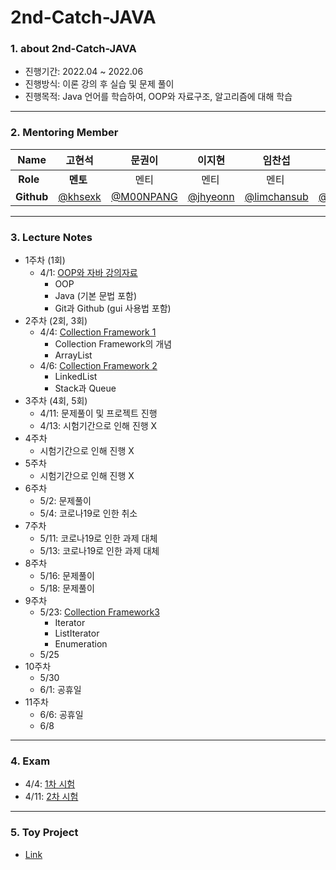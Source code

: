 # 2nd-Catch-JAVA

### 1. about 2nd-Catch-JAVA
- 진행기간: 2022.04 ~ 2022.06
- 진행방식: 이론 강의 후 실습 및 문제 풀이
- 진행목적: Java 언어를 학습하여, OOP와 자료구조, 알고리즘에 대해 학습

* * *
### 2. Mentoring Member
|**Name**  |고현석|문권이|이지현|임찬섭|채서윤|
|----------|----|----|-----|----|----|
|&nbsp;**Role**  |&nbsp;&nbsp;&nbsp;&nbsp;**멘토**|&nbsp;&nbsp;&nbsp;&nbsp;&nbsp;&nbsp;&nbsp;&nbsp;&nbsp;멘티|&nbsp;&nbsp;&nbsp;&nbsp;&nbsp;멘티|&nbsp;&nbsp;&nbsp;&nbsp;&nbsp;&nbsp;&nbsp;&nbsp;멘티|&nbsp;&nbsp;&nbsp;&nbsp;&nbsp;&nbsp;&nbsp;&nbsp;&nbsp;&nbsp;멘티|
|**Github**|[@khsexk](https://github.com/khsexk)|[@M00NPANG](https://github.com/M00NPANG)|[@jhyeonn](https://github.com/jhyeonn)|[@limchansub](https://github.com/limchansub)|[@seoyoun8694](https://github.com/seoyoun8694)|

* * * 
### 3. Lecture Notes
- 1주차 (1회)
  - 4/1: [OOP와 자바 강의자료](https://github.com/Catch-Java/2nd-Catch-JAVA/blob/main/01_Documents/1st-week-1.md)
    - OOP
    - Java (기본 문법 포함)
    - Git과 Github (gui 사용법 포함)
- 2주차 (2회, 3회)
  - 4/4: [Collection Framework 1](https://github.com/Catch-Java/2nd-Catch-JAVA/blob/main/01_Documents/2nd-week-1.md)
    - Collection Framework의 개념
    - ArrayList
  - 4/6: [Collection Framework 2](https://github.com/Catch-Java/2nd-Catch-JAVA/blob/main/01_Documents/2nd-week-2.md)
    - LinkedList
    - Stack과 Queue
- 3주차 (4회, 5회)
  - 4/11: 문제풀이 및 프로젝트 진행
  - 4/13: 시험기간으로 인해 진행 X
- 4주차
  - 시험기간으로 인해 진행 X
- 5주차
  - 시험기간으로 인해 진행 X
- 6주차
  - 5/2: 문제풀이
  - 5/4: 코로나19로 인한 취소
- 7주차
  - 5/11: 코로나19로 인한 과제 대체
  - 5/13: 코로나19로 인한 과제 대체
- 8주차
  - 5/16: 문제풀이
  - 5/18: 문제풀이
- 9주차
  - 5/23: [Collection Framework3](https://github.com/Catch-Java/2nd-Catch-JAVA/blob/main/01_Documents/9th-week-1.md)
    - Iterator
    - ListIterator
    - Enumeration
  - 5/25
- 10주차
  - 5/30
  - 6/1: 공휴일
- 11주차
  - 6/6: 공휴일
  - 6/8

* * *
### 4. Exam
- 4/4: [1차 시험](https://forms.gle/6cnSNPG5DppEtt7T6)
- 4/11: [2차 시험](https://forms.gle/E8EM7mt3NxQRGMB79)

* * *
### 5. Toy Project
- [Link](https://github.com/Catch-Java/2nd-Catch-JAVA/tree/main/03_Toy-Project)
